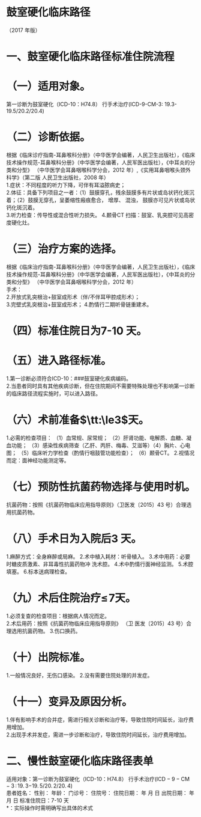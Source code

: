 # 鼓室硬化临床路径  
（2017 年版）  
# 一、鼓室硬化临床路径标准住院流程  
# （一）适用对象。  
第一诊断为鼓室硬化（ICD-10：H74.8） 行手术治疗(ICD-9-CM-3: 19.3-19.5/20.2/20.4)  
# （二）诊断依据。  
根据《临床诊疗指南-耳鼻喉科分册》（中华医学会编著，人民卫生出版社），《临床技术操作规范-耳鼻喉科分册》（中华医学会编著，人民军医出版社），《中耳炎的分类和分型》 （中华医学会耳鼻咽喉科学分会，2012 年）,《实用耳鼻咽喉头颈外科学》（第二版 人民卫生出版社，2008 年）  
1.症状：不同程度的听力下降，可伴有耳溢脓病史；  
2.体征：具备下列项目之一者：（1）鼓膜穿孔，残余鼓膜多有片状或岛状钙化斑沉着；（2）鼓膜无穿孔，呈萎缩性瘢痕愈合， 增厚、 混浊， 鼓膜亦可见片状或岛状钙化斑沉着。  
3.听力检查：传导性或混合性听力损失。 4.颞骨CT 扫描：鼓室、乳突腔可见高密度硬化灶。  
# （三）治疗方案的选择。  
根据《临床治疗指南-耳鼻喉科分册》（中华医学会编著，人民卫生出版社），《临床技术操作规范-耳鼻喉科分册》（中华医学会编著，人民军医出版社），《中耳炎的分类和分型》 （中华医学会耳鼻咽喉科学分会，2012 年）  
手术：  
2.开放式乳突根治$+$鼓室成形术（伴/不伴耳甲腔成形术）；  
3.完壁式乳突根治+鼓室成形术； 4.酌情行二期听骨链重建术。  
# （四）标准住院日为7-10 天。  
# （五）进入路径标准。  
1.第一诊断必须符合ICD-10：###鼓室硬化疾病编码。  
2.当患者同时具有其他疾病诊断，但在住院期间不需要特殊处理也不影响第一诊断的临床路径流程实施时，可以进入路径。  
# （六）术前准备$\tt:\le3$天。  
1.必需的检查项目： （1）血常规、尿常规； （2）肝肾功能、电解质、血糖、凝血功能； （3）感染性疾病筛查（乙肝、丙肝、梅毒、艾滋等）（4）胸片、心电图； （5）临床听力学检查（酌情行咽鼓管功能检查）； （6）颞骨CT。 2.视情况而定：面神经功能测定等。  
# （七）预防性抗菌药物选择与使用时机。  
抗菌药物：按照《抗菌药物临床应用指导原则》（卫医发〔2015〕43 号）合理选用抗菌药物。  
# （八）手术日为入院后3 天。  
1.麻醉方式：全身麻醉或局麻。 2.术中植入耗材：听骨植入。 3.术中用药：必要时糖皮质激素、非耳毒性抗菌药物冲 洗术腔。 4.术中酌情行面神经监测。 5.术腔填塞。 6.标本送病理检查。  
# （九）术后住院治疗$\leqslant\!7$天。  
1.必须复查的检查项目：根据病人情况而定。  
2.术后用药：按照《抗菌药物临床应用指导原则》 （卫 医发〔2015〕43 号）合理选用抗菌药物。 3.伤口换药。  
# （十）出院标准。  
1.一般情况良好，无伤口感染。 2.没有需要住院处理的并发症。  
# （十一）变异及原因分析。  
1.伴有影响手术的合并症，需进行相关诊断和治疗等，导致住院时间延长，治疗费用增加。  
2.出现手术并发症，需进一步诊断和治疗，导致住院时间延长，治疗费用增加。  
# 二、慢性鼓室硬化临床路径表单  
适用对象：第一诊断为鼓室硬化（ICD-10：H74.8） 行手术治疗$\mathrm{(ICD-9-CM-3\,{:}\,19.\,3\mathrm{-}19.\,5/20.\,2/20.\,4)}$  
患者姓名：           性别：    年龄：    门诊号：       住院号：       住院日期：   年  月  日 出院日期：   年  月   日    标准住院日：7-10 天  
\*：实际操作时需明确写出具体的术式  